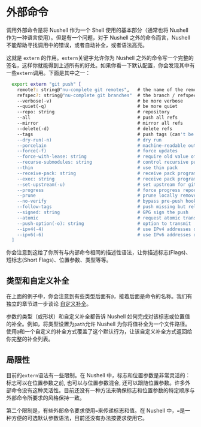 # 外部命令

调用外部命令是将 Nushell 作为一个 Shell 使用的基本部分（通常也将 Nushell 作为一种语言使用）。但是有一个问题，对于 Nushell 之外的命令而言，Nushell 不能帮助寻找调用中的错误，或者自动补全，或者语法高亮。

这就是 `extern` 的作用。`extern`关键字允许你为 Nushell 之外的命令写一个完整的签名，这样你就能得到上述所有的好处。如果你看一下默认配置，你会发现其中有一些`extern`调用。下面是其中之一：

```bash
  export extern "git push" [
    remote?: string@"nu-complete git remotes",   # the name of the remote
    refspec?: string@"nu-complete git branches"  # the branch / refspec
    --verbose(-v)                                # be more verbose
    --quiet(-q)                                  # be more quiet
    --repo: string                               # repository
    --all                                        # push all refs
    --mirror                                     # mirror all refs
    --delete(-d)                                 # delete refs
    --tags                                       # push tags (can't be used with --all or --mirror)
    --dry-run(-n)                                # dry run
    --porcelain                                  # machine-readable output
    --force(-f)                                  # force updates
    --force-with-lease: string                   # require old value of ref to be at this value
    --recurse-submodules: string                 # control recursive pushing of submodules
    --thin                                       # use thin pack
    --receive-pack: string                       # receive pack program
    --exec: string                               # receive pack program
    --set-upstream(-u)                           # set upstream for git pull/status
    --progress                                   # force progress reporting
    --prune                                      # prune locally removed refs
    --no-verify                                  # bypass pre-push hook
    --follow-tags                                # push missing but relevant tags
    --signed: string                             # GPG sign the push
    --atomic                                     # request atomic transaction on remote side
    --push-option(-o): string                    # option to transmit
    --ipv4(-4)                                   # use IPv4 addresses only
    --ipv6(-6)                                   # use IPv6 addresses only
  ]
```

你会注意到这给了你所有与内部命令相同的描述性语法，让你描述标志(Flags)、短标志(Short Flags)、位置参数、类型等等。

## 类型和自定义补全

在上面的例子中，你会注意到有些类型后面有`@`，接着后面是命令的名称。我们有独立的章节进一步谈论 [自定义补全](custom_completions.md)。

参数的类型（或形状）和自定义补全都告诉 Nushell 如何完成对该标志或位置值的补全。例如，将类型设置为`path`允许 Nushell 为你将值补全为一个文件路径。使用`@`和一个自定义的补全方式覆盖了这个默认行为，让该自定义补全方式返回给你完整的补全列表。

## 局限性

目前的`extern`语法有一些限制。在 Nushell 中，标志和位置参数是非常灵活的：标志可以在位置参数之前, 也可以与位置参数混合, 还可以跟随位置参数。许多外部命令没有这种灵活性。目前还没有一种方法来确保标志和位置参数的特定顺序与外部命令所要求的风格保持一致。

第二个限制是，有些外部命令要求使用`=`来传递标志和值。在 Nushell 中，`=`是一种方便的可选默认参数语法，目前还没有办法按要求使用它。
